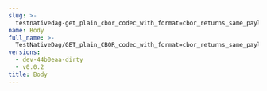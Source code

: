 ```yaml
---
slug: >-
  testnativedag-get_plain_cbor_codec_with_format=cbor_returns_same_payload_as_format=dag-cbor_but_with_plain_content-type-body
name: Body
full_name: >-
  TestNativeDag/GET_plain_CBOR_codec_with_format=cbor_returns_same_payload_as_format=dag-cbor_but_with_plain_Content-Type/Body
versions:
  - dev-44b0eaa-dirty
  - v0.0.2
title: Body
---
```


